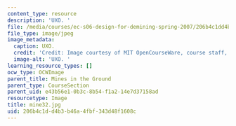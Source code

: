 ```yaml
---
content_type: resource
description: 'UXO. '
file: /media/courses/ec-s06-design-for-demining-spring-2007/206b4c1dd4b3b46a4fbf343d48f1608c_mine32.jpg
file_type: image/jpeg
image_metadata:
  caption: UXO.
  credit: 'Credit: Image courtesy of MIT OpenCourseWare, course staff, and students.'
  image-alt: 'UXO. '
learning_resource_types: []
ocw_type: OCWImage
parent_title: Mines in the Ground
parent_type: CourseSection
parent_uid: e43b56e1-0b3c-8b54-f1a2-14e7d37158ad
resourcetype: Image
title: mine32.jpg
uid: 206b4c1d-d4b3-b46a-4fbf-343d48f1608c
---
```

